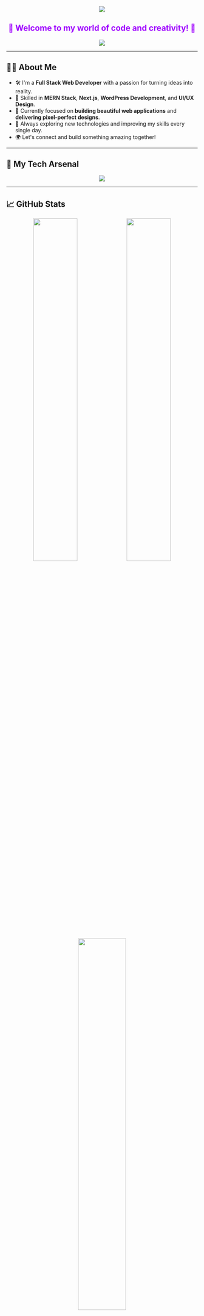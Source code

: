 <!-- README.md -->

<!-- Top header with purple wave -->
<p align="center">
  <img src="https://capsule-render.vercel.app/api?type=waving&color=9F00FF&height=200&section=header&text=Hi%20I'm%20Xian%20Saiful!&fontSize=40&fontColor=FFFFFF" />
</p>

<!-- Short intro section -->
<h2 align="center" style="color: #9F00FF;">🌟 Welcome to my world of code and creativity! 🌟</h2>

<p align="center">
  <img src="https://readme-typing-svg.demolab.com?font=Fira+Code&size=24&duration=3000&pause=1000&color=9F00FF&center=true&vCenter=true&width=500&height=50&lines=Web+Developer+Extraordinaire;MERN+Stack+Specialist;Next.js+Lover;WordPress+Customizer;Always+Learning+%26+Building!">
</p>

---

## 👨‍💻 About Me

- 🛠️ I'm a **Full Stack Web Developer** with a passion for turning ideas into reality.
- 💼 Skilled in **MERN Stack**, **Next.js**, **WordPress Development**, and **UI/UX Design**.
- 🎯 Currently focused on **building beautiful web applications** and **delivering pixel-perfect designs**.
- 🚀 Always exploring new technologies and improving my skills every single day.
- 🌍 Let's connect and build something amazing together!

---

## 🚀 My Tech Arsenal

<div align="center">
  <img src="https://skillicons.dev/icons?i=html,css,tailwind,js,ts,react,nextjs,nodejs,express,mongodb,mysql,wordpress,git,github,vscode,figma" />
</div>

---

## 📈 GitHub Stats

<div align="center">
  <img src="https://github-readme-stats.vercel.app/api?username=xiansaiful&show_icons=true&theme=react&title_color=9F00FF&icon_color=9F00FF&text_color=ffffff&bg_color=0D1117&hide_border=true" width="48%" />
  <img src="https://github-readme-streak-stats.herokuapp.com?user=xiansaiful&theme=react&hide_border=true&stroke=9F00FF&background=0D1117&ring=9F00FF&currStreakLabel=9F00FF" width="48%" />
</div>

<br>

<div align="center">
  <img src="https://github-readme-stats.vercel.app/api/top-langs/?username=xiansaiful&layout=compact&theme=react&title_color=9F00FF&text_color=ffffff&bg_color=0D1117&hide_border=true" width="50%" />
</div>

---

## 🧠 Currently Mastering

- 🔥 **Next.js 14 App Router & Server Actions**
- 📚 **Database Optimization with MongoDB Atlas**
- 🎨 **Advanced UI/UX Techniques (Figma to Code)**
- 🚀 **Building Headless CMS Projects with WordPress + Next.js**

---

## 📫 Connect With Me

<p align="center">
  <a href="mailto:your-email@example.com"><img src="https://img.shields.io/badge/Email-9F00FF?style=for-the-badge&logo=gmail&logoColor=white"/></a>
  <a href="https://linkedin.com/in/yourprofile"><img src="https://img.shields.io/badge/LinkedIn-9F00FF?style=for-the-badge&logo=linkedin&logoColor=white"/></a>
  <a href="https://xiansaiful.com"><img src="https://img.shields.io/badge/Portfolio-9F00FF?style=for-the-badge&logo=google-chrome&logoColor=white"/></a>
</p>

---

## 🎯 My Goals for 2025

- 🚀 Launch 5+ Full-Stack Projects
- 📚 Write Tech Blogs and Tutorials
- 🤝 Collaborate with other developers
- 🌟 Inspire others with my work ethic and passion

---

## 🦄 Fun Fact

> "My favorite bug? The one that taught me something new. 🐛💡"

---

<p align="center">
  <img src="https://capsule-render.vercel.app/api?type=waving&color=9F00FF&height=120&section=footer"/>
</p>

